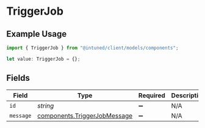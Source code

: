 # TriggerJob

## Example Usage

```typescript
import { TriggerJob } from "@intuned/client/models/components";

let value: TriggerJob = {};
```

## Fields

| Field                                                                        | Type                                                                         | Required                                                                     | Description                                                                  |
| ---------------------------------------------------------------------------- | ---------------------------------------------------------------------------- | ---------------------------------------------------------------------------- | ---------------------------------------------------------------------------- |
| `id`                                                                         | *string*                                                                     | :heavy_minus_sign:                                                           | N/A                                                                          |
| `message`                                                                    | [components.TriggerJobMessage](../../models/components/triggerjobmessage.md) | :heavy_minus_sign:                                                           | N/A                                                                          |
